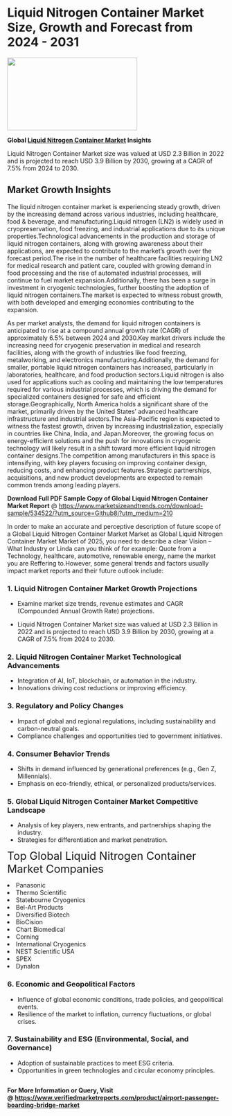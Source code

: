 <H1>Liquid Nitrogen Container Market Size, Growth and Forecast from 2024 - 2031</H1><img class="aligncenter size-medium wp-image-584254" src="https://thirdeyenews.in/wp-content/uploads/2024/09/Global-Market-Research-300x168.jpeg" alt="" width="300" height="168" /><p><strong>Global&nbsp;<a href="https://www.marketsizeandtrends.com/download-sample/534522/?utm_source=Github8j?utm_medium=210">Liquid Nitrogen Container Market</a> Insights</strong></p><p>Liquid Nitrogen Container Market size was valued at USD 2.3 Billion in 2022 and is projected to reach USD 3.9 Billion by 2030, growing at a CAGR of 7.5% from 2024 to 2030.</p><p><h2>Market Growth Insights</h2> <p>The liquid nitrogen container market is experiencing steady growth, driven by the increasing demand across various industries, including healthcare, food & beverage, and manufacturing.Liquid nitrogen (LN2) is widely used in cryopreservation, food freezing, and industrial applications due to its unique properties.Technological advancements in the production and storage of liquid nitrogen containers, along with growing awareness about their applications, are expected to contribute to the market’s growth over the forecast period.The rise in the number of healthcare facilities requiring LN2 for medical research and patient care, coupled with growing demand in food processing and the rise of automated industrial processes, will continue to fuel market expansion.Additionally, there has been a surge in investment in cryogenic technologies, further boosting the adoption of liquid nitrogen containers.The market is expected to witness robust growth, with both developed and emerging economies contributing to the expansion.</p> <p>As per market analysts, the demand for liquid nitrogen containers is anticipated to rise at a compound annual growth rate (CAGR) of approximately 6.5% between 2024 and 2030.Key market drivers include the increasing need for cryogenic preservation in medical and research facilities, along with the growth of industries like food freezing, metalworking, and electronics manufacturing.Additionally, the demand for smaller, portable liquid nitrogen containers has increased, particularly in laboratories, healthcare, and food production sectors.Liquid nitrogen is also used for applications such as cooling and maintaining the low temperatures required for various industrial processes, which is driving the demand for specialized containers designed for safe and efficient storage.Geographically, North America holds a significant share of the market, primarily driven by the United States’ advanced healthcare infrastructure and industrial sectors.The Asia-Pacific region is expected to witness the fastest growth, driven by increasing industrialization, especially in countries like China, India, and Japan.Moreover, the growing focus on energy-efficient solutions and the push for innovations in cryogenic technology will likely result in a shift toward more efficient liquid nitrogen container designs.The competition among manufacturers in this space is intensifying, with key players focusing on improving container design, reducing costs, and enhancing product features.Strategic partnerships, acquisitions, and new product developments are expected to remain common trends among leading players.<p><span class=""><strong>Download Full PDF Sample Copy of Global Liquid Nitrogen Container Market Report</strong> @ <a href="https://www.marketsizeandtrends.com/download-sample/534522/?utm_source=Github8j?utm_medium=210" target="_blank">https://www.marketsizeandtrends.com/download-sample/534522/?utm_source=Github8j?utm_medium=210</a></span></p><p>In order to make an accurate and perceptive description of future scope of a Global&nbsp;Liquid Nitrogen Container Market Market as Global&nbsp;Liquid Nitrogen Container Market Market of 2025, you need to describe a clear Vision &ndash; What Industry or Linda can you think of for example: Quote from a Technology, healthcare, automotive, renewable energy, name the market you are Reffering to.However, some general trends and factors usually impact market reports and their future outlook include:</p><h3>1.&nbsp;<strong>Liquid Nitrogen Container Market Growth Projections</strong></h3><ul><li>Examine market size trends, revenue estimates and CAGR (Compounded Annual Growth Rate) projections.</li><li><p>Liquid Nitrogen Container Market size was valued at USD 2.3 Billion in 2022 and is projected to reach USD 3.9 Billion by 2030, growing at a CAGR of 7.5% from 2024 to 2030.</p></li></ul><h3>2.&nbsp;<strong>Liquid Nitrogen Container Market Technological Advancements</strong></h3><ul><li>Integration of AI, IoT, blockchain, or automation in the industry.</li><li>Innovations driving cost reductions or improving efficiency.</li></ul><h3>3.&nbsp;<strong>Regulatory and Policy Changes</strong></h3><ul><li>Impact of global and regional regulations, including sustainability and carbon-neutral goals.</li><li>Compliance challenges and opportunities tied to government initiatives.</li></ul><h3>4.&nbsp;<strong>Consumer Behavior Trends</strong></h3><ul><li>Shifts in demand influenced by generational preferences (e.g., Gen Z, Millennials).</li><li>Emphasis on eco-friendly, ethical, or personalized products/services.</li></ul><h3>5.&nbsp;<strong>Global Liquid Nitrogen Container Market Competitive Landscape</strong></h3><ul><li>Analysis of key players, new entrants, and partnerships shaping the industry.</li><li>Strategies for differentiation and market penetration.</li></ul><p data-pm-slice="1 1 []"><span style="color: inherit; font-family: inherit; font-size: 25px;">Top Global Liquid Nitrogen Container Market Companies</span></p><div class="" data-test-id=""><p><li>Panasonic</li><li> Thermo Scientific</li><li> Statebourne Cryogenics</li><li> Bel-Art Products</li><li> Diversified Biotech</li><li> BioCision</li><li> Chart Biomedical</li><li> Corning</li><li> International Cryogenics</li><li> NEST Scientific USA</li><li> SPEX</li><li> Dynalon</li></p></div><h3>6.&nbsp;<strong>Economic and Geopolitical Factors</strong></h3><ul><li>Influence of global economic conditions, trade policies, and geopolitical events.</li><li>Resilience of the market to inflation, currency fluctuations, or global crises.</li></ul><h3>7.&nbsp;<strong>Sustainability and ESG (Environmental, Social, and Governance)</strong></h3><ul><li>Adoption of sustainable practices to meet ESG criteria.</li><li>Opportunities in green technologies and circular economy principles.</li></ul><h2><strong style="font-size: 14px;">For More Information or Query, Visit @&nbsp;</strong><a style="background-color: #ffffff; font-size: 14px;" href="https://www.marketsizeandtrends.com/report/liquid-nitrogen-container-market/" target="_blank">https://www.verifiedmarketreports.com/product/airport-passenger-boarding-bridge-market</a></h2>